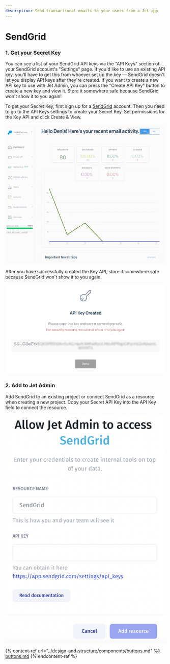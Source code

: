 ```yaml
---
description: Send transactional emails to your users from a Jet app
---
```


# SendGrid

### 1. Get your Secret Key

You can see a list of your SendGrid API keys via the "API Keys" section of your SendGrid account's "Settings" page. If you'd like to use an existing API key, you'll have to get this from whoever set up the key — SendGrid doesn't let you display API keys after they're created. If you want to create a new API key to use with Jet Admin, you can press the "Create API Key" button to create a new key and view it. Store it somewhere safe because SendGrid won't show it to you again!

To get your Secret Key, first sign up for a [SendGrid](https://sendgrid.com/) account. Then you need to go to the API Keys settings to create your Secret Key. Set permissions for the Key API and click Create & View.

![](<../../.gitbook/assets/GIF (124).gif>)

After you have successfully created the Key API, store it somewhere safe because SendGrid won't show it to you again.

![](<../../.gitbook/assets/image (577).png>)

### 2. Add to Jet Admin

Add SendGrid to an existing project or connect SendGrid as a resource when creating a new project. Copy your Secret API Key into the API  Key field to connect the resource.

![](<../../.gitbook/assets/image (832).png>)

{% content-ref url="../design-and-structure/components/buttons.md" %}
[buttons.md](../design-and-structure/components/buttons.md)
{% endcontent-ref %}

